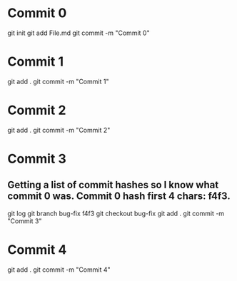 # Commit 0
git init
git add File.md
git commit -m "Commit 0"
# Commit 1
git add .
git commit -m "Commit 1"
# Commit 2
git add .
git commit -m "Commit 2"
# Commit 3
## Getting a list of commit hashes so I know what commit 0 was. Commit 0 hash first 4 chars: f4f3.
git log
git branch bug-fix f4f3
git checkout bug-fix
git add .
git commit -m "Commit 3"
# Commit 4
git add .
git commit -m "Commit 4"
